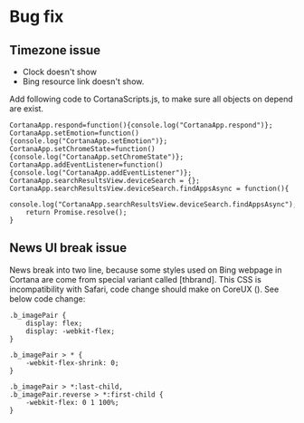 # Bug fix

## Timezone issue

* Clock doesn't show
* Bing resource link doesn't show.

Add following code to CortanaScripts.js, to make sure all objects on depend are exist.

    CortanaApp.respond=function(){console.log("CortanaApp.respond")};
    CortanaApp.setEmotion=function(){console.log("CortanaApp.setEmotion")};
    CortanaApp.setChromeState=function(){console.log("CortanaApp.setChromeState")};
    CortanaApp.addEventListener=function(){console.log("CortanaApp.addEventListener")};
    CortanaApp.searchResultsView.deviceSearch = {};
    CortanaApp.searchResultsView.deviceSearch.findAppsAsync = function(){
        console.log("CortanaApp.searchResultsView.deviceSearch.findAppsAsync");
        return Promise.resolve();
    }

## News UI break issue

News break into two line, because some styles used on Bing webpage in Cortana are come from special variant called [thbrand]. 
This CSS is incompatibility with Safari, code change should make on CoreUX (). See below code change:

    .b_imagePair {
    	display: flex;
    	display: -webkit-flex;
    }
    
    .b_imagePair > * {
    	-webkit-flex-shrink: 0;
    }
    
    .b_imagePair > *:last-child, 
    .b_imagePair.reverse > *:first-child {
    	-webkit-flex: 0 1 100%;
    }
